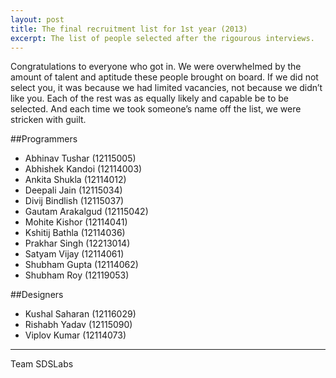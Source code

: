 ```yaml
---
layout: post
title: The final recruitment list for 1st year (2013)
excerpt: The list of people selected after the rigourous interviews.
---
```


Congratulations to everyone who got in. We were overwhelmed by the amount of talent and aptitude these people brought on board. If we did not select you, it was because we had limited vacancies, not because we didn’t like you. Each of the rest was as equally likely and capable be to be selected. And each time we took someone’s name off the list, we were stricken with guilt.

##Programmers

* Abhinav Tushar (12115005)
* Abhishek Kandoi (12114003)
* Ankita Shukla (12114012)
* Deepali Jain (12115034)
* Divij Bindlish (12115037)
* Gautam Arakalgud (12115042)
* Mohite Kishor (12114041)
* Kshitij Bathla (12114036)
* Prakhar Singh (12213014)
* Satyam Vijay (12114061)
* Shubham Gupta (12114062)
* Shubham Roy (12119053)

##Designers

* Kushal Saharan (12116029)
* Rishabh Yadav (12115090)
* Viplov Kumar (12114073)

---
Team SDSLabs
